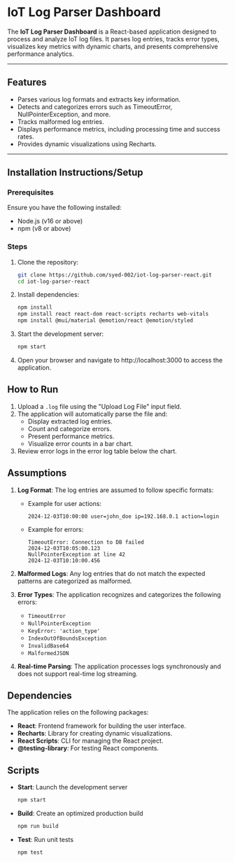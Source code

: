 # IoT Log Parser Dashboard

The **IoT Log Parser Dashboard** is a React-based application designed to process and analyze IoT log files. It parses log entries, tracks error types, visualizes key metrics with dynamic charts, and presents comprehensive performance analytics.

---

## Features

- Parses various log formats and extracts key information.
- Detects and categorizes errors such as TimeoutError, NullPointerException, and more.
- Tracks malformed log entries.
- Displays performance metrics, including processing time and success rates.
- Provides dynamic visualizations using Recharts.

---

## Installation Instructions/Setup

### Prerequisites

Ensure you have the following installed:

- Node.js (v16 or above)
- npm (v8 or above)

### Steps

1. Clone the repository:

   ```bash
   git clone https://github.com/syed-002/iot-log-parser-react.git
   cd iot-log-parser-react
   ```

2. Install dependencies:

   ```bash
   npm install
   npm install react react-dom react-scripts recharts web-vitals
   npm install @mui/material @emotion/react @emotion/styled
   ```

3. Start the development server:

   ```bash
   npm start
   ```

4. Open your browser and navigate to http://localhost:3000 to access the application.

## How to Run

1. Upload a `.log` file using the "Upload Log File" input field.
2. The application will automatically parse the file and:
   - Display extracted log entries.
   - Count and categorize errors.
   - Present performance metrics.
   - Visualize error counts in a bar chart.
3. Review error logs in the error log table below the chart.

<!-- ## Screenshots

1. Main Dashboard


2. Uploading Logs


3. Error Visualization -->

## Assumptions

1. **Log Format**: The log entries are assumed to follow specific formats:

   - Example for user actions:
     ```
     2024-12-03T10:00:00 user=john_doe ip=192.168.0.1 action=login
     ```
   - Example for errors:
     ```
     TimeoutError: Connection to DB failed
     2024-12-03T10:05:00.123
     NullPointerException at line 42
     2024-12-03T10:10:00.456
     ```

2. **Malformed Logs**: Any log entries that do not match the expected patterns are categorized as malformed.

3. **Error Types**: The application recognizes and categorizes the following errors:

   - `TimeoutError`
   - `NullPointerException`
   - `KeyError: 'action_type'`
   - `IndexOutOfBoundsException`
   - `InvalidBase64`
   - `MalformedJSON`

4. **Real-time Parsing**: The application processes logs synchronously and does not support real-time log streaming.

## Dependencies

The application relies on the following packages:

- **React**: Frontend framework for building the user interface.
- **Recharts**: Library for creating dynamic visualizations.
- **React Scripts**: CLI for managing the React project.
- **@testing-library**: For testing React components.

## Scripts

- **Start**: Launch the development server

  ```bash
  npm start
  ```

- **Build**: Create an optimized production build

  ```bash
  npm run build
  ```

- **Test**: Run unit tests
  ```bash
  npm test
  ```

<!-- ## Future Improvements

1. Add support for additional log formats.
2. Enhance the error detection algorithm to handle more complex patterns.
3. Include real-time log streaming functionality.
4. Add a search feature to filter log entries. -->
